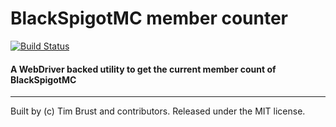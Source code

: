 # BlackSpigotMC member counter
[![Build Status](https://travis-ci.org/timbru31/blackspigot-member-counter.svg?branch=master)](https://travis-ci.org/timbru31/blackspigot-member-counter)

#### A WebDriver backed utility to get the current member count of BlackSpigotMC

---
Built by (c) Tim Brust and contributors. Released under the MIT license.

